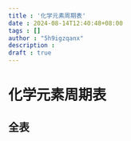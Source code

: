 ```yaml
---
title : '化学元素周期表'
date : 2024-08-14T12:40:48+08:00
tags : []
author : "5h9igzqanx"
description :
draft : true
---
```


# 化学元素周期表

## 全表